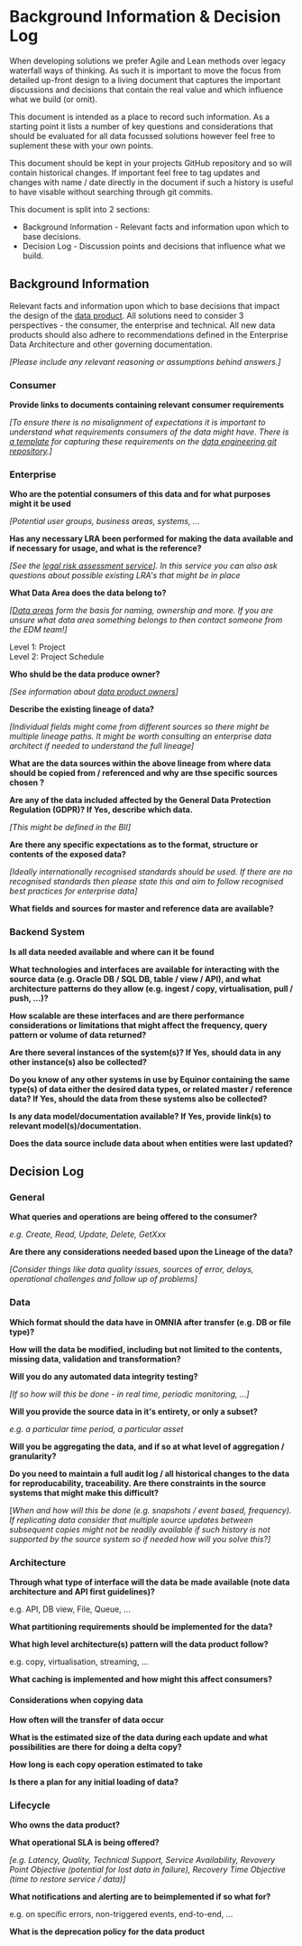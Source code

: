 # Background Information & Decision Log

When developing solutions we prefer Agile and Lean methods over legacy waterfall ways of thinking. As such it is important to move the focus from detailed up-front design to a living document that captures the important discussions and decisions that contain the real value and which influence what we build (or omit).

This document is intended as a place to record such information. As a starting point it lists a number of key questions and considerations that should be evaluated for all data focussed solutions however feel free to suplement these with your own points.

This document should be kept in your projects GitHub repository and so will contain historical changes. If important feel free to tag updates and changes with name / date directly in the document if such a history is useful to have visable without searching through git commits.

This document is split into 2 sections:

* Background Information - Relevant facts and information upon which to base decisions.
* Decision Log - Discussion points and decisions that influence what we build.

## Background Information

Relevant facts and information upon which to base decisions that impact the design of the [data product](https://statoilsrm.sharepoint.com/sites/EDM/SitePages/Data-products.aspx). All solutions need to consider 3 perspectives - the consumer, the enterprise and technical. All new data products should also adhere to recommendations defined in the Enterprise Data Architecture and other governing documentation.

*[Please include any relevant reasoning or assumptions behind answers.]*

### Consumer

**Provide links to documents containing relevant consumer requirements**

*[To ensure there is no misalignment of expectations it is important to understand what requirements consumers of the data might have. There is [a template](https://github.com/equinor/data-engineering/blob/master/docs/Consumer%20Requirements.md) for capturing these requirements on the [data engineering git repository](https://github.com/equinor/data-engineering).]*

### Enterprise

**Who are the potential consumers of this data and for what purposes might it be used**

*[Potential user groups, business areas, systems, ...*

**Has any necessary LRA been performed for making the data available and if necessary for usage, and what is the reference?**

*[See the [legal risk assessment service](https://equinor.service-now.com/selfservice?id=kb_article&sys_id=c5acb55fdb610c94c293199f299619dd)]. In this service you can also ask questions about possible existing LRA's that might be in place*

**What Data Area does the data belong to?**

*[[Data areas](https://eita.equinor.com/companyea/?oid=bd7e452f-a8be-43f7-86fa-9513b8ce95a9) form the basis for naming, ownership and more. If you are unsure what data area something belongs to then contact someone from the EDM team!]*

Level 1: Project\
Level 2: Project Schedule

**Who shuld be the data produce owner?**

*[See information about [data product owners](https://statoilsrm.sharepoint.com/:p:/r/sites/datafundamentals/Shared%20Documents/01_EDM%20Portal/Data%20product%20open%20material/Data%20product%20owner%20elaborated.pptx?d=w5cde725e32864b009fa0ff2f1aea6260&csf=1&web=1&e=pMQE92)]*

**Describe the existing lineage of data?**

*[Individual fields might come from different sources so there might be multiple lineage paths. It might be worth consulting an enterprise data architect if needed to understand the full lineage]*

**What are the data sources within the above lineage from where data should be copied from / referenced and why are thse specific sources chosen ?**

**Are any of the data included affected by the General Data Protection Regulation (GDPR)? If Yes, describe which data.**

*[This might be defined in the BII]*

**Are there any specific expectations as to the format, structure or contents of the exposed data?**

*[Ideally internationally recognised standards should be used. If there are no recognised standards then please state this and aim to follow recognised best practices for enterprise data]*

**What fields and sources for master and reference data are available?**

### Backend System

**Is all data needed available and where can it be found**

**What technologies and interfaces are available for interacting with the  source data (e.g. Oracle DB / SQL DB, table / view / API), and what architecture patterns do they allow (e.g. ingest / copy, virtualisation, pull / push, ...)?**

**How scalable are these interfaces and are there performance considerations or limitations that might affect the frequency, query pattern or volume of data returned?**

**Are there several instances of the system(s)? If Yes, should data in any other instance(s) also be collected?**

**Do you know of any other systems in use by Equinor containing the same type(s) of data either the desired data types, or related master / reference data? If Yes, should the data from these systems also be collected?**

**Is any data model/documentation available? If Yes, provide link(s) to relevant model(s)/documentation.**

**Does the data source include data about when entities were last updated?**

## Decision Log

### General

**What queries and operations are being offered to the consumer?**

*e.g. Create, Read, Update, Delete, GetXxx*

**Are there any considerations needed based upon the Lineage of the data?**

*[Consider things like data quality issues, sources of error, delays, operational challenges and follow up of problems]*

### Data

**Which format should the data have in OMNIA after transfer (e.g. DB or file type)?**

**How will the data be modified, including but not limited to the contents, missing data, validation and transformation?**

**Will you do any automated data integrity testing?**

*[If so how will this be done - in real time, periodic monitoring, ...]*

**Will you provide the source data in it's entirety, or only a subset?**

*e.g. a particular time period, a particular asset*

**Will you be aggregating the data, and if so at what level of aggregation / granularity?**

**Do you need to maintain a full audit log / all historical changes to the data for reproducability, traceability. Are there constraints in the source systems that might make this difficult?**

[*When and how will this be done (e.g. snapshots / event based, frequency). If replicating data consider that multiple source updates between subsequent copies might not be readily available if such history is not supported by the source system so if needed how will you solve this?]*

### Architecture

**Through what type of interface will the data be made available (note data architecture and API first guidelines)?**

e.g. API, DB view, File, Queue, ...

**What partitioning requirements should be implemented for the data?**

**What high level architecture(s) pattern will the data product follow?** 

e.g. copy, virtualisation, streaming, ...

**What caching is implemented and how might this affect consumers?**

#### Considerations when copying data

**How often will the transfer of data occur**

**What is the estimated size of the data during each update and what possibilities are there for doing a delta copy?**

**How long is each copy operation estimated to take**

**Is there a plan for any initial loading of data?**

### Lifecycle

**Who owns the data product?**

**What operational SLA is being offered?**

*[e.g. Latency, Quality, Technical Support, Service Availability, Revovery Point Objective (potential for lost data in failure), Recovery Time Objective (time to restore service / data)]*

**What notifications and alerting are to beimplemented if so what for?**

e.g. on specific errors, non-triggered events, end-to-end, ... 

**What is the deprecation policy for the data product**
